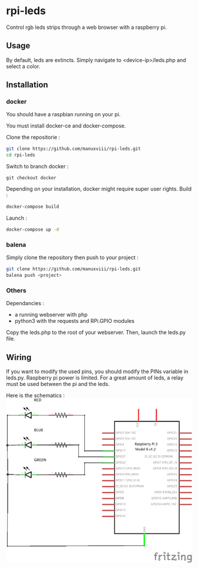 # rpi-leds
Control rgb leds strips through a web browser with a raspberry pi.

## Usage 
By default, leds are extincts.
Simply navigate to \<device-ip\>/leds.php and select a color. 


## Installation
### docker
You should have a raspbian running on your pi.

You must install docker-ce and docker-compose.

Clone the repositorie :
```bash
git clone https://github.com/manuxviii/rpi-leds.git
cd rpi-leds
```

Switch to branch docker : 
```git
git checkout docker
```

Depending on your installation, docker might require super user rights. 
Build :
```bash
docker-compose build
```

Launch :
```bash
docker-compose up -d
```

### balena
Simply clone the repository then push to your project :
```bash
git clone https://github.com/manuxviii/rpi-leds.git
balena push <project>
```

### Others
Dependancies :
  - a running webserver with php
  - python3 with the requests and RPi.GPIO modules

Copy the leds.php to the root of your webserver. Then, launch the leds.py file.


## Wiring
If you want to modify the used pins, you should modify the PINs variable in leds.py.
Raspberry pi power is limited. For a great amount of leds, a relay must be used between the pi and the leds.

Here is the schematics :
![schema](./schema.png)
